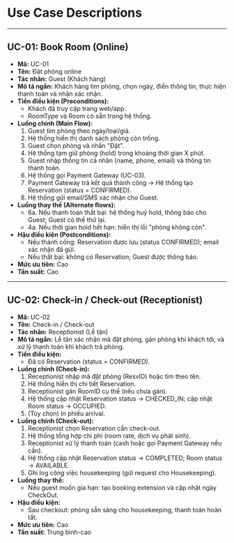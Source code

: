 
# Use Case Descriptions

---

## UC-01: Book Room (Online)
- **Mã:** UC-01
- **Tên:** Đặt phòng online
- **Tác nhân:** Guest (Khách hàng)
- **Mô tả ngắn:** Khách hàng tìm phòng, chọn ngày, điền thông tin, thực hiện thanh toán và nhận xác nhận.
- **Tiền điều kiện (Preconditions):**
  - Khách đã truy cập trang web/app.
  - RoomType và Room có sẵn trong hệ thống.
- **Luồng chính (Main Flow):**
  1. Guest tìm phòng theo ngày/loại/giá.
  2. Hệ thống hiển thị danh sách phòng còn trống.
  3. Guest chọn phòng và nhấn "Đặt".
  4. Hệ thống tạm giữ phòng (hold) trong khoảng thời gian X phút.
  5. Guest nhập thông tin cá nhân (name, phone, email) và thông tin thanh toán.
  6. Hệ thống gọi Payment Gateway (UC-03).
  7. Payment Gateway trả kết quả thành công → Hệ thống tạo Reservation (status = CONFIRMED).
  8. Hệ thống gửi email/SMS xác nhận cho Guest.
- **Luồng thay thế (Alternate flows):**
  - 6a. Nếu thanh toán thất bại: hệ thống huỷ hold, thông báo cho Guest; Guest có thể thử lại.
  - 4a. Nếu thời gian hold hết hạn: hiển thị lỗi "phòng không còn".
- **Hậu điều kiện (Postconditions):**
  - Nếu thành công: Reservation được lưu (status CONFIRMED); email xác nhận đã gửi.
  - Nếu thất bại: không có Reservation; Guest được thông báo.
- **Mức ưu tiên:** Cao
- **Tần suất:** Cao

---

## UC-02: Check-in / Check-out (Receptionist)
- **Mã:** UC-02
- **Tên:** Check-in / Check-out
- **Tác nhân:** Receptionist (Lễ tân)
- **Mô tả ngắn:** Lễ tân xác nhận mã đặt phòng, gán phòng khi khách tới, và xử lý thanh toán khi khách trả phòng.
- **Tiền điều kiện:**
  - Đã có Reservation (status = CONFIRMED).
- **Luồng chính (Check-in):**
  1. Receptionist nhập mã đặt phòng (ResvID) hoặc tìm theo tên.
  2. Hệ thống hiển thị chi tiết Reservation.
  3. Receptionist gán RoomID cụ thể (nếu chưa gán).
  4. Hệ thống cập nhật Reservation status -> CHECKED_IN; cập nhật Room status -> OCCUPIED.
  5. (Tùy chọn) In phiếu arrival.
- **Luồng chính (Check-out):**
  1. Receptionist chọn Reservation cần check-out.
  2. Hệ thống tổng hợp chi phí (room rate, dịch vụ phát sinh).
  3. Receptionist xử lý thanh toán (cash hoặc gọi Payment Gateway nếu cần).
  4. Hệ thống cập nhật Reservation status -> COMPLETED; Room status -> AVAILABLE.
  5. Ghi log công việc housekeeping (gửi request cho Housekeeping).
- **Luồng thay thế:**
  - Nếu guest muốn gia hạn: tạo booking extension và cập nhật ngày CheckOut.
- **Hậu điều kiện:**
  - Sau checkout: phòng sẵn sàng cho housekeeping, thanh toán hoàn tất.
- **Mức ưu tiên:** Cao
- **Tần suất:** Trung bình-cao
